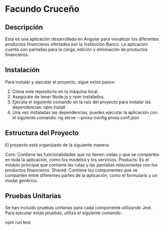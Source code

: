 # Facundo Cruceño

## Descripción
Esta es una aplicación desarrollada en Angular para visualizar los diferentes productos financieros ofertados por la Institución Banco. La aplicación cuenta con pantallas para la carga, edición y eliminación de productos financieros.

## Instalación
Para instalar y ejecutar el proyecto, sigue estos pasos:

1. Clona este repositorio en tu máquina local.
2. Asegúrate de tener Node.js y npm instalados.
3. Ejecuta el siguiente comando en la raíz del proyecto para instalar las dependencias:
    npm install
4. Una vez instaladas las dependencias, puedes ejecutar la aplicación con el siguiente comando:
    ng serve --proxy-config proxy.conf.json

## Estructura del Proyecto
El proyecto está organizado de la siguiente manera:

Core: Contiene las funcionalidades que no tienen vistas y que se comparten en toda la aplicación, como los modelos y los servicios.
Products: Es el módulo principal que contiene las rutas y las pantallas relacionadas con los productos financieros.
Shared: Contiene los componentes que se comparten entre diferentes partes de la aplicación, como el formulario y un modal genérico.

## Pruebas Unitarias
Se han incluido pruebas unitarias para cada componente utilizando Jest. Para ejecutar estas pruebas, utiliza el siguiente comando:

npm run test
